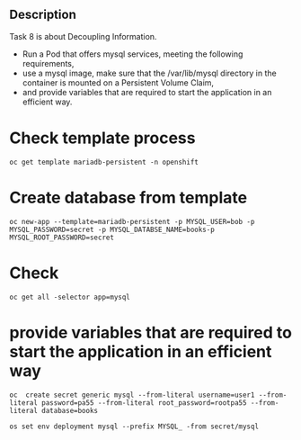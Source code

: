 Description
----
Task 8 is about Decoupling Information.
- Run a Pod that offers mysql services, meeting the following requirements,
- use a mysql image, make sure that the /var/lib/mysql directory in the container is mounted on a Persistent Volume Claim,
- and provide variables that are required to start the application in an efficient way.

# Check template process
```
oc get template mariadb-persistent -n openshift
```
# Create database from template 

```
oc new-app --template=mariadb-persistent -p MYSQL_USER=bob -p MYSQL_PASSWORD=secret -p MYSQL_DATABSE_NAME=books-p MYSQL_ROOT_PASSWORD=secret
```

# Check

```
oc get all -selector app=mysql
```


# provide variables that are required to start the application in an efficient way

```
oc  create secret generic mysql --from-literal username=user1 --from-literal password=pa55 --from-literal root_password=rootpa55 --from-literal database=books
```

```
os set env deployment mysql --prefix MYSQL_ -from secret/mysql
```
